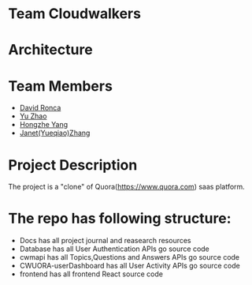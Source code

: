 # Team Cloudwalkers
# Architecture
# Team Members
* [David Ronca](https://github.com/)
* [Yu Zhao](https://github.com/)
* [Hongzhe Yang](https://github.com/)
* [Janet(Yueqiao)Zhang](https://github.com/treetree0211)

# Project Description
The project is a "clone" of Quora(https://www.quora.com) saas platform. 

# The repo has following structure:
- Docs has all project journal and reasearch resources
- Database has all User Authentication APIs go source code
- cwmapi has all Topics,Questions and Answers APIs go source code
- CWUORA-userDashboard has all User Activity APIs go source code
- frontend has all frontend React source code
